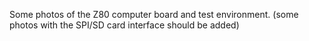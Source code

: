 Some photos of the Z80 computer board and test environment.
(some photos with the SPI/SD card interface should be added)
